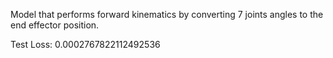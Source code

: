 Model that performs forward kinematics by converting 7 joints angles to the end effector position.

Test Loss: 0.0002767822112492536